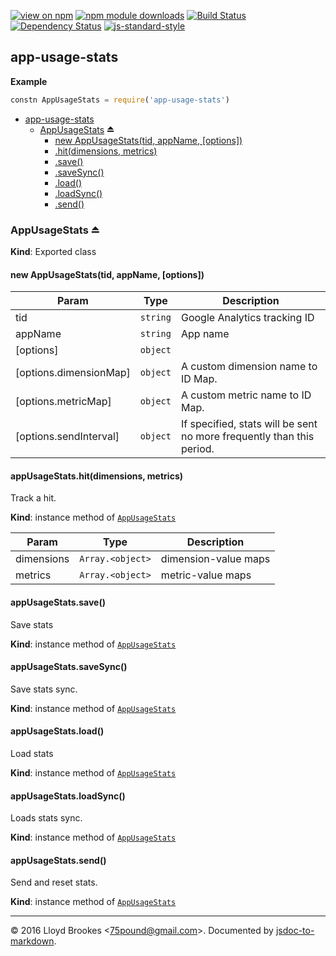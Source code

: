 [![view on npm](http://img.shields.io/npm/v/app-usage-stats.svg)](https://www.npmjs.org/package/app-usage-stats)
[![npm module downloads](http://img.shields.io/npm/dt/app-usage-stats.svg)](https://www.npmjs.org/package/app-usage-stats)
[![Build Status](https://travis-ci.org/75lb/app-usage-stats.svg?branch=master)](https://travis-ci.org/75lb/app-usage-stats)
[![Dependency Status](https://david-dm.org/75lb/app-usage-stats.svg)](https://david-dm.org/75lb/app-usage-stats)
[![js-standard-style](https://img.shields.io/badge/code%20style-standard-brightgreen.svg)](https://github.com/feross/standard)

<a name="module_app-usage-stats"></a>

## app-usage-stats
**Example**  
```js
constn AppUsageStats = require('app-usage-stats')
```

* [app-usage-stats](#module_app-usage-stats)
    * [AppUsageStats](#exp_module_app-usage-stats--AppUsageStats) ⏏
        * [new AppUsageStats(tid, appName, [options])](#new_module_app-usage-stats--AppUsageStats_new)
        * [.hit(dimensions, metrics)](#module_app-usage-stats--AppUsageStats+hit)
        * [.save()](#module_app-usage-stats--AppUsageStats+save)
        * [.saveSync()](#module_app-usage-stats--AppUsageStats+saveSync)
        * [.load()](#module_app-usage-stats--AppUsageStats+load)
        * [.loadSync()](#module_app-usage-stats--AppUsageStats+loadSync)
        * [.send()](#module_app-usage-stats--AppUsageStats+send)

<a name="exp_module_app-usage-stats--AppUsageStats"></a>

### AppUsageStats ⏏
**Kind**: Exported class  
<a name="new_module_app-usage-stats--AppUsageStats_new"></a>

#### new AppUsageStats(tid, appName, [options])

| Param | Type | Description |
| --- | --- | --- |
| tid | <code>string</code> | Google Analytics tracking ID |
| appName | <code>string</code> | App name |
| [options] | <code>object</code> |  |
| [options.dimensionMap] | <code>object</code> | A custom dimension name to ID Map. |
| [options.metricMap] | <code>object</code> | A custom metric name to ID Map. |
| [options.sendInterval] | <code>object</code> | If specified, stats will be sent no more frequently than this period. |

<a name="module_app-usage-stats--AppUsageStats+hit"></a>

#### appUsageStats.hit(dimensions, metrics)
Track a hit.

**Kind**: instance method of <code>[AppUsageStats](#exp_module_app-usage-stats--AppUsageStats)</code>  

| Param | Type | Description |
| --- | --- | --- |
| dimensions | <code>Array.&lt;object&gt;</code> | dimension-value maps |
| metrics | <code>Array.&lt;object&gt;</code> | metric-value maps |

<a name="module_app-usage-stats--AppUsageStats+save"></a>

#### appUsageStats.save()
Save stats

**Kind**: instance method of <code>[AppUsageStats](#exp_module_app-usage-stats--AppUsageStats)</code>  
<a name="module_app-usage-stats--AppUsageStats+saveSync"></a>

#### appUsageStats.saveSync()
Save stats sync.

**Kind**: instance method of <code>[AppUsageStats](#exp_module_app-usage-stats--AppUsageStats)</code>  
<a name="module_app-usage-stats--AppUsageStats+load"></a>

#### appUsageStats.load()
Load stats

**Kind**: instance method of <code>[AppUsageStats](#exp_module_app-usage-stats--AppUsageStats)</code>  
<a name="module_app-usage-stats--AppUsageStats+loadSync"></a>

#### appUsageStats.loadSync()
Loads stats sync.

**Kind**: instance method of <code>[AppUsageStats](#exp_module_app-usage-stats--AppUsageStats)</code>  
<a name="module_app-usage-stats--AppUsageStats+send"></a>

#### appUsageStats.send()
Send and reset stats.

**Kind**: instance method of <code>[AppUsageStats](#exp_module_app-usage-stats--AppUsageStats)</code>  

* * *

&copy; 2016 Lloyd Brookes \<75pound@gmail.com\>. Documented by [jsdoc-to-markdown](https://github.com/jsdoc2md/jsdoc-to-markdown).
